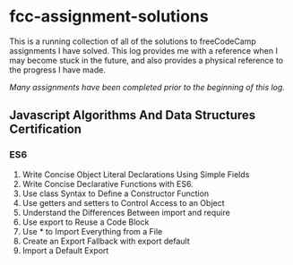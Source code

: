 # fcc-assignment-solutions
This is a running collection of all of the solutions to freeCodeCamp assignments I have solved. This log provides me with a reference 
when I may become stuck in the future, and also provides a physical reference to the progress I have made. 

*Many assignments have been completed prior to the beginning of this log.*
## Javascript Algorithms And Data Structures Certification <br>
### ES6 <br>
1. Write Concise Object Literal Declarations Using Simple Fields<br>
2. Write Concise Declarative Functions with ES6.<br>
3. Use class Syntax to Define a Constructor Function<br>
5. Use getters and setters to Control Access to an Object<br>
6. Understand the Differences Between import and require<br>
7. Use export to Reuse a Code Block<br>
8. Use * to Import Everything from a File<br>
9. Create an Export Fallback with export default<br>
10. Import a Default Export<br>
